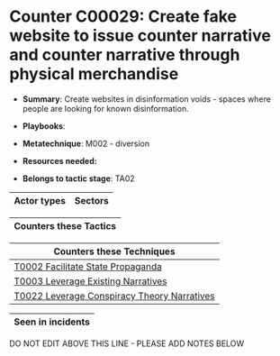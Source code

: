 # Counter C00029: Create fake website to issue counter narrative and counter narrative through physical merchandise

* **Summary**: Create websites in disinformation voids - spaces where people are looking for known disinformation. 

* **Playbooks**: 

* **Metatechnique**: M002 - diversion

* **Resources needed:** 

* **Belongs to tactic stage**: TA02


| Actor types | Sectors |
| ----------- | ------- |



| Counters these Tactics |
| ---------------------- |



| Counters these Techniques |
| ------------------------- |
| [T0002 Facilitate State Propaganda](../generated_pages/techniques/T0002.md) |
| [T0003 Leverage Existing Narratives](../generated_pages/techniques/T0003.md) |
| [T0022 Leverage Conspiracy Theory Narratives](../generated_pages/techniques/T0022.md) |



| Seen in incidents |
| ----------------- |


DO NOT EDIT ABOVE THIS LINE - PLEASE ADD NOTES BELOW